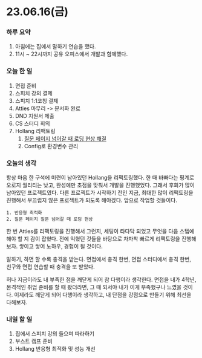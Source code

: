 # 23.06.16(금)

### 하루 요약

1. 아침에는 집에서 말하기 연습을 했다.
2. 11시 ~ 22시까지 공유 오피스에서 개발과 함께했다.

### 오늘 한 일

1. 면접 준비
2. 스피치 강의 결제
3. 스피치 1:1코칭 결제
4. Atties 마무리 -> 문서화 완료
5. DND 지원서 제출
6. CS 스터디 회의
7. Hollang 리팩토링
   1. [질문 페이지 넘어갈 때 로딩 현상 해결](https://github.com/holllang/client-Ver2.0/issues/3)
   2. Config로 환경변수 관리

### 오늘의 생각

항상 마음 한 구석에 미련이 남아있던 Hollang을 리팩토링했다. 한 때 바빠다는 핑계로 오로지 퀄리티는 낮고, 완성에만 초점을 맞춰서 개발을 진행했었다. 그래서 후회가 많이 남아있던 프로젝트였다. 다른 프로젝트가 시작하기 전인 지금, 최대한 많이 리팩토링을 진행해서 부끄럽지 않은 프로젝트가 되도록 해야겠다. 앞으로 작업할 것들이다.

    1. 반응형 최적화
    2. 질문 페이지 질문 넘어갈 때 로딩 현상

한 번 Atties를 리팩토링을 진행해서 그런지, 세팅이 타다닥 되었고 무엇을 다음 스텝에 해야 할 지 감이 잡혔다. 전에 익혔던 것들을 바탕으로 차차착 빠르게 리팩토링을 진행해보자. 쌓이고 쌓여 노하우, 경험이 될 것이다.

말하기, 하면 할 수록 충격을 받는다. 면접에서 충격 한번, 면접 스터디에서 충격 한번, 친구와 면접 연습할 때 충격을 또 받았다.

허나 지금이라도 내 부족한 점을 깨닫게 되어 참 다행이라 생각한다. 면접을 내가 4학년, 본격적인 취업 준비를 할 때 봤더라면, 그 때 되서야 내가 이게 부족했구나 느꼈을 것이다. 이제라도 깨닫게 되어 다행이라 생각하고, 내 단점을 강점으로 만들기 위해 최선을 다해보자.

### 내일 할 일

1. 집에서 스피치 강의 들으며 따라하기
2. 부스트 캠프 준비
3. Hollang 반응형 최적화 및 성능 개선
